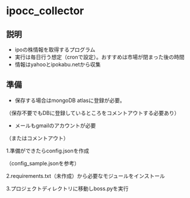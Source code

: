 # ipocc_collector

## 説明
* ipoの株情報を取得するプログラム
* 実行は毎日行う想定（cronで設定）。おすすめは市場が閉まった後の時間
* 情報はyahooとipokabu.netから収集

## 準備
* 保存する場合はmongoDB atlasに登録が必要。

（保存不要でもDBに登録しているところをコメントアウトする必要あり）

* メールもgmailのアカウントが必要

（またはコメントアウト）

1.準備ができたらconfig.jsonを作成

（config_sample.jsonを参考）

2.requirements.txt（未作成）から必要なモジュールをインストール

3.プロジェクトディレクトリに移動しboss.pyを実行

